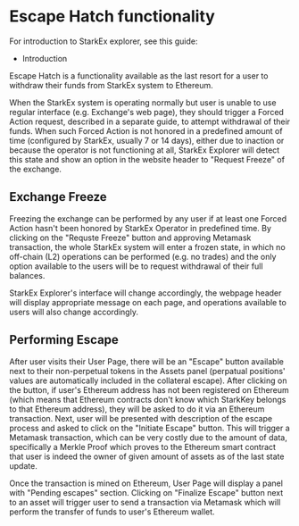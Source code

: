 # Escape Hatch functionality

For introduction to StarkEx explorer, see this guide:

* Introduction

Escape Hatch is a functionality available as the last resort for a user to withdraw their funds from StarkEx system to Ethereum.

When the StarkEx system is operating normally but user is unable to use regular interface (e.g. Exchange's web page), they should trigger a Forced Action request, described in a separate guide, to attempt withdrawal of their funds. When such Forced Action is not honored in a predefined amount of time (configured by StarkEx, usually 7 or 14 days), either due to inaction or because the operator is not functioning at all, StarkEx Explorer will detect this state and show an option in the website header to "Request Freeze" of the exchange.

## Exchange Freeze

Freezing the exchange can be performed by any user if at least one Forced Action hasn't been honored by StarkEx Operator in predefined time. By clicking on the "Requste Freeze" button and approving Metamask transaction, the whole StarkEx system will enter a frozen state, in which no off-chain (L2) operations can be performed (e.g. no trades) and the only option available to the users will be to request withdrawal of their full balances. 

StarkEx Explorer's interface will change accordingly, the webpage header will display appropriate message on each page, and operations available to users will also change accordingly.

## Performing Escape

After user visits their User Page, there will be an "Escape" button available next to their non-perpetual tokens in the Assets panel (perpatual positions' values are automatically included in the collateral escape). After clicking on the button, if user's Ethereum address has not been registered on Ethereum (which means that Ethereum contracts don't know which StarkKey belongs to that Ethereum address), they will be asked to do it via an Ethereum transaction. Next, user will be presented with description of the escape process and asked to click on the "Initiate Escape" button. This will trigger a Metamask transaction, which can be very costly due to the amount of data, specifically a Merkle Proof which proves to the Ethereum smart contract that user is indeed the owner of given amount of assets as of the last state update.

Once the transaction is mined on Ethereum, User Page will display a panel with "Pending escapes" section. Clicking on "Finalize Escape" button next to an asset will trigger user to send a transaction via Metamask which will perform the transfer of funds to user's Ethereum wallet.